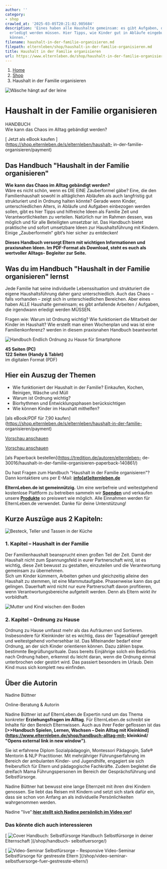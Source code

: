 ```yaml
---
author: ''
category:
- shop
crawled_at: '2025-03-05T20:21:02.985684'
description: 'Eines haben alle Haushalte gemeinsam: es gibt Aufgaben, die irgendwann
  erledigt werden müssen. Hier Tipps, wie Kinder gut in Abläufe eingebunden werden
  können.'
filename: haushalt-in-der-familie-organisieren.md
filepath: elternleben/shop/haushalt-in-der-familie-organisieren.md
title: Haushalt in der Familie organisieren
url: https://www.elternleben.de/shop/haushalt-in-der-familie-organisieren/
---
```


  1. [ Home ](/)
  2. [ Shop ](/shop)
  3. Haushalt in der Familie organisieren

![Wäsche hängt auf der
leine](/fileadmin/Startseite/5_Shop/Handbuecher/Key_Visual_Haushalt_in_der_Familie_organisieren.jpg)

#  Haushalt in der Familie organisieren

HANDBUCH  
Wie kann das Chaos im Alltag gebändigt werden?

[ Jetzt als eBook kaufen ](https://shop.elternleben.de/s/elternleben/haushalt-
in-der-familie-organisieren/payment)

##  Das Handbuch "Haushalt in der Familie organisieren"

**Wie kann das Chaos im Alltag gebändigt werden?**  
Wäre es nicht schön, wenn es DIE EINE Zauberformel gäbe? Eine, die den
Familienhaushalt sowohl in alltäglichen Abläufen als auch langfristig gut
strukturiert und in Ordnung halten könnte? Gerade wenn Kinder,
unterschiedlichen Alters, in Abläufe und Aufgaben einbezogen werden sollen,
gibt es hier Tipps und hilfreiche Ideen als Familie Zeit und
Verantwortlichkeiten zu verteilen. Natürlich nur im Rahmen dessen, was möglich
und für alle Beteiligten umsetzbar ist. Das Handbuch bietet praktische und
sofort umsetzbare Ideen zur Haushaltsführung mit Kindern. Einige
„Zauberformeln“ gibt’s hier sicher zu entdecken!

**Dieses Handbuch versorgt Eltern mit wichtigen Informationen und praxisnahen
Ideen. Im PDF-Format als Download, steht es euch als wertvoller Alltags-
Begleiter zur Seite.**

##  Was du im Handbuch "Haushalt in der Familie organisieren" lernst

Jede Familie hat seine individuelle Lebenssituation und strukturiert die
eigene Haushaltsführung daher ganz unterschiedlich. Auch das Chaos – falls
vorhanden – zeigt sich in unterschiedlichen Bereichen. Aber eines haben ALLE
Haushalte gemeinsam: es gibt anfallende Arbeiten / Aufgaben, die irgendwann
erledigt werden MÜSSEN.

Fragen wie: Warum ist Ordnung wichtig? Wie funktioniert die Mitarbeit der
Kinder im Haushalt? Wie erstellt man einen Wochenplan und was ist eine
Familienkonferenz? werden in diesem praxisnahen Handbuch beantwortet

![Handbuch Endlich Ordnung zu Hause für
Smartphone](/fileadmin/_processed_/a/8/csm_Haushalt_mobile_30fa634100.png)

**45 Seiten (PC)  
122 Seiten (Handy & Tablet)**  
im digitalen Format (PDF)

## Hier ein Auszug der Themen

  * Wie funktioniert der Haushalt in der Familie? Einkaufen, Kochen, Reinigen, Wäsche und Müll
  * Warum ist Ordnung wichtig?
  * Biorhythmen und Entwicklungsphasen berücksichtigen
  * Wie können Kinder im Haushalt mithelfen?

[als eBook/PDF für 7,90
kaufen](https://shop.elternleben.de/s/elternleben/haushalt-in-der-familie-
organisieren/payment)

[Vorschau
anschauen](/fileadmin/Startseite/5_Shop/Handbuecher/Previews/Haushalt_in_der_Familie_organisieren_Handbuch_Smartphone_Vorschau.pdf)

[Vorschau
anschauen](/fileadmin/Startseite/5_Shop/Handbuecher/Previews/Haushalt_in_der_Familie_organisieren_Handbuch_Desktop_Vorschau.pdf)

[als Paperback bestellen](https://tredition.de/autoren/elternleben-
de-30016/haushalt-in-der-familie-organisieren-paperback-140861/)

Du hast Fragen zum Handbuch "Haushalt in der Familie organisieren"?  
Dann kontaktiere uns per E-Mail:
**[info[at]elternleben.de](javascript:linkTo_UnCryptMailto\(%27nbjmup%2BjogpAfmufsomfcfo%5C%2Fef%27\);)**

**ElternLeben.de ist gemeinnützig.** Um eine werbefreie und weitestgehend
kostenlose Plattform zu betreiben sammeln wir
**[Spenden](https://www.elternleben.de/spenden/)** und verkaufen unsere
**[Produkte](https://www.elternleben.de/shop/)** so preiswert wie möglich.
Alle Einnahmen werden für ElternLeben.de verwendet. Danke für deine
Unterstützung!

##  Kurze Auszüge aus 2 Kapiteln:

![Besteck, Teller und Tassen in der
Küche](/fileadmin/_processed_/6/a/csm_HB_Haushalt_1.Kapitel_Haushalt_in_der_Familie_organisieren_6716750360.jpg)

### 1\. Kapitel – Haushalt in der Familie

Der Familienhaushalt beansprucht einen großen Teil der Zeit. Damit der
Haushalt nicht zum Spannungsfeld in eurer Partnerschaft wird, ist es wichtig,
diese Zeit bewusst zu gestalten, einzuteilen und die Verantwortung gemeinsam
zu übernehmen.  
Sich um Kinder kümmern, Arbeiten gehen und gleichzeitig alleine den Haushalt
zu stemmen, ist eine Mammutaufgabe. Phasenweise kann das gut gelingen.
Dauerhaft wird nicht nur eure Partnerschaft davon profitieren, wenn
Verantwortungsbereiche aufgeteilt werden. Denn als Eltern wirkt ihr
vorbildhaft.

![Mutter und Kind wischen den
Boden](/fileadmin/_processed_/1/d/csm_HB_Haushalt_2.Kapitel_Ordnung_zu_Hause_2eaa72a6c5.jpg)

### 2\. Kapitel – Ordnung zu Hause

Ordnung zu Hause umfasst mehr als das Aufräumen und Sortieren. Insbesondere
für Kleinkinder ist es wichtig, dass der Tagesablauf geregelt und
weitestgehend vorhersehbar ist. Das Miteinander bedarf einer Ordnung, an der
sich Kinder orientieren können. Dazu zählen bspw. bestimmte Begrüßungsrituale.
Dass bereits Einjährige solch ein Bedürfnis nach Ordnung haben, erkennst du
leicht daran, wenn die Ordnung einmal unterbrochen oder gestört wird. Das
passiert besonders im Urlaub. Dein Kind muss sich komplett neu einfinden.

##  Über die Autorin



Nadine Büttner

Online-Beratung & Autorin

Nadine Büttner ist auf ElternLeben.de Expertin rund um das Thema konkreter
**Erziehungsfragen im Alltag**. Für ElternLeben.de schreibt sie Inhalte für
den Bereich Elternwissen. Auch aus ihrer Feder geflossen ist das [
](https://www.elternleben.de/shop/handbuch-alltag-mit-kleinkind/ "Opens
external link in new window")**[>>Handbuch Spielen, Lernen, Wachsen – Dein
Alltag mit Kleinkind](https://www.elternleben.de/shop/handbuch-alltag-mit-
kleinkind/ "Opens external link in new window")**.

Sie ist erfahrene Diplom Sozialpädagogin, Montessori Pädagogin, Safe® Mentorin
& NLP Practitioner. Mit mehrjähriger Führungserfahrung im Bereich der
ambulanten Kinder- und Jugendhilfe, engagiert sie sich freiberuflich für
Eltern und pädagogische Fachkräfte. Zudem begleitet die dreifach Mama
Führungspersonen im Bereich der Gesprächsführung und Selbstfürsorge.

Nadine Büttner hat bewusst eine lange Elternzeit mit ihren drei Kindern
genossen. Sie liebt das Reisen mit Kindern und setzt sich stark dafür ein,
dass sie schon von Anfang an als individuelle Persönlichkeiten wahrgenommen
werden.

Nadine "live":**[hier stellt sich Nadine persönlich im Video
vor](https://www.elternleben.de/ueber-uns/experten/nadine-buettner/)!**

### Das könnte dich auch interessieren

[ ![Cover Handbuch:
Selbstfürsorge](/fileadmin/_processed_/9/7/csm_Handbuch_Selbstfu__rsoge_teaser_84141d4ea5.png)
Handbuch Selbstfürsorge in deiner Elternschaft ](/shop/handbuch-
selbstfuersorge/)

[ ![Video-Seminar Selbstfürsorge –
Responsive](/fileadmin/_processed_/2/b/csm_VideoSeminar_Selbstfuersorge_teaserbild_v2_e3ba0508ca.png)
Video-Seminar Selbstfürsorge für gestresste Eltern ](/shop/video-seminar-
selbstfuersorge-fuer-gestresste-eltern/)

[ ](/shop/haushalt-in-der-familie-organisieren/)

